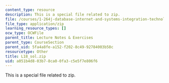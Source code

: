 ```yaml
---
content_type: resource
description: This is a special file related to zip.
file: /courses/1-264j-database-internet-and-systems-integration-technologies-fall-2013/a051b4d803b78ca00fa3c5e5f7e806f6_L18_sol.zip
file_type: application/zip
learning_resource_types: []
ocw_type: OCWFile
parent_title: Lecture Notes & Exercises
parent_type: CourseSection
parent_uid: 5fa4a8fe-a152-f202-8c49-92784003b58c
resourcetype: Other
title: L18_sol.zip
uid: a051b4d8-03b7-8ca0-0fa3-c5e5f7e806f6
---
```

This is a special file related to zip.